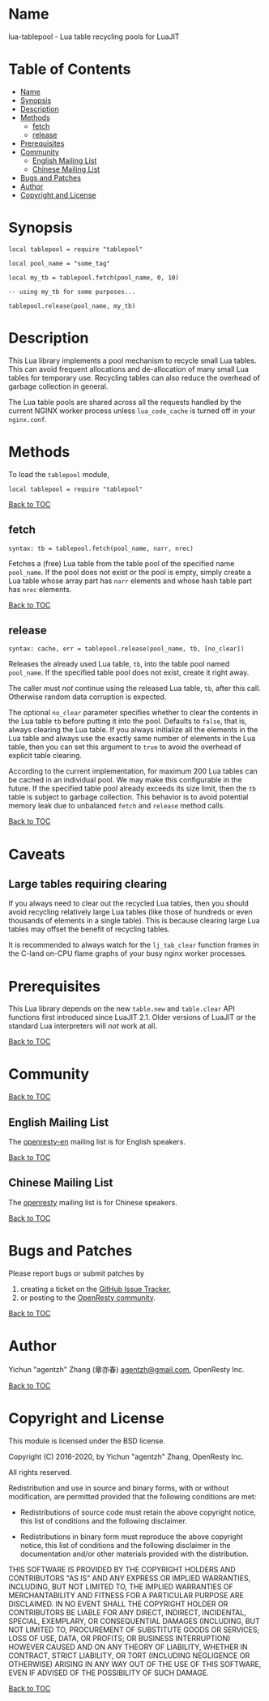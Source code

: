 Name
====

lua-tablepool - Lua table recycling pools for LuaJIT

Table of Contents
=================

* [Name](#name)
* [Synopsis](#synopsis)
* [Description](#description)
* [Methods](#methods)
    * [fetch](#fetch)
    * [release](#release)
* [Prerequisites](#prerequisites)
* [Community](#community)
    * [English Mailing List](#english-mailing-list)
    * [Chinese Mailing List](#chinese-mailing-list)
* [Bugs and Patches](#bugs-and-patches)
* [Author](#author)
* [Copyright and License](#copyright-and-license)

Synopsis
========

```nginx
local tablepool = require "tablepool"

local pool_name = "some_tag"

local my_tb = tablepool.fetch(pool_name, 0, 10)

-- using my_tb for some purposes...

tablepool.release(pool_name, my_tb)
```

Description
===========

This Lua library implements a pool mechanism to recycle small Lua tables. This can
avoid frequent allocations and de-allocation of many small Lua tables for temporary use.
Recycling tables can also reduce the overhead of garbage collection in general.

The Lua table pools are shared across all the requests handled by the current NGINX
worker process unless `lua_code_cache` is turned off in your `nginx.conf`.

Methods
=======

To load the `tablepool` module,

```
local tablepool = require "tablepool"
```

[Back to TOC](#table-of-contents)

fetch
-----
`syntax: tb = tablepool.fetch(pool_name, narr, nrec)`

Fetches a (free) Lua table from the table pool of the specified name `pool_name`.
If the pool
does not exist or the pool is empty, simply create a Lua table whose array part has
`narr` elements and whose hash table part has `nrec` elements.

[Back to TOC](#table-of-contents)

release
-------
`syntax: cache, err = tablepool.release(pool_name, tb, [no_clear])`

Releases the already used Lua table, `tb`, into the table pool named `pool_name`. If the specified
table pool does not exist, create it right away.

The caller must *not* continue using the released Lua table, `tb`, after this call. Otherwise
random data corruption is expected.

The optional `no_clear` parameter specifies whether to clear the contents in the Lua table
`tb` before putting it into the pool. Defaults to `false`, that is, always clearing the Lua table.
If you always initialize all the elements in the Lua table and always use the exactly same number of elements in the Lua table, then you can set this argument to `true` to
avoid the overhead of explicit table clearing.

According to the current implementation, for maximum 200 Lua tables can be cached in
an individual pool. We may make this configurable in the future. If the specified table
pool already exceeds its size limit, then the `tb` table is subject to garbage collection. This behavior is to avoid potential memory leak due to unbalanced `fetch` and `release` method calls.

[Back to TOC](#table-of-contents)

Caveats
=======

Large tables requiring clearing
-------------------------------

If you always need to clear out the recycled Lua tables, then you should avoid recycling
relatively large Lua tables (like those of hundreds or even thousands of elements in a single table).
This is because clearing large Lua tables may offset the benefit of recycling tables.

It is recommended to always watch for the `lj_tab_clear` function frames in the C-land on-CPU
flame graphs of your busy nginx worker processes.

Prerequisites
=============

This Lua library depends on the new `table.new` and `table.clear` API functions first introduced since LuaJIT 2.1.
Older versions of LuaJIT or the standard Lua interpreters will *not* work at all.

[Back to TOC](#table-of-contents)

Community
=========

[Back to TOC](#table-of-contents)

English Mailing List
--------------------

The [openresty-en](https://groups.google.com/group/openresty-en) mailing list is for English speakers.

[Back to TOC](#table-of-contents)

Chinese Mailing List
--------------------

The [openresty](https://groups.google.com/group/openresty) mailing list is for Chinese speakers.

[Back to TOC](#table-of-contents)

Bugs and Patches
================

Please report bugs or submit patches by

1. creating a ticket on the [GitHub Issue Tracker](https://github.com/openresty/lua-resty-lrucache/issues),
1. or posting to the [OpenResty community](#community).

[Back to TOC](#table-of-contents)

Author
======

Yichun "agentzh" Zhang (章亦春) <agentzh@gmail.com>, OpenResty Inc.

[Back to TOC](#table-of-contents)

Copyright and License
=====================

This module is licensed under the BSD license.

Copyright (C) 2016-2020, by Yichun "agentzh" Zhang, OpenResty Inc.

All rights reserved.

Redistribution and use in source and binary forms, with or without modification, are permitted provided that the following conditions are met:

* Redistributions of source code must retain the above copyright notice, this list of conditions and the following disclaimer.

* Redistributions in binary form must reproduce the above copyright notice, this list of conditions and the following disclaimer in the documentation and/or other materials provided with the distribution.

THIS SOFTWARE IS PROVIDED BY THE COPYRIGHT HOLDERS AND CONTRIBUTORS "AS IS" AND ANY EXPRESS OR IMPLIED WARRANTIES, INCLUDING, BUT NOT LIMITED TO, THE IMPLIED WARRANTIES OF MERCHANTABILITY AND FITNESS FOR A PARTICULAR PURPOSE ARE DISCLAIMED. IN NO EVENT SHALL THE COPYRIGHT HOLDER OR CONTRIBUTORS BE LIABLE FOR ANY DIRECT, INDIRECT, INCIDENTAL, SPECIAL, EXEMPLARY, OR CONSEQUENTIAL DAMAGES (INCLUDING, BUT NOT LIMITED TO, PROCUREMENT OF SUBSTITUTE GOODS OR SERVICES; LOSS OF USE, DATA, OR PROFITS; OR BUSINESS INTERRUPTION) HOWEVER CAUSED AND ON ANY THEORY OF LIABILITY, WHETHER IN CONTRACT, STRICT LIABILITY, OR TORT (INCLUDING NEGLIGENCE OR OTHERWISE) ARISING IN ANY WAY OUT OF THE USE OF THIS SOFTWARE, EVEN IF ADVISED OF THE POSSIBILITY OF SUCH DAMAGE.

[Back to TOC](#table-of-contents)
